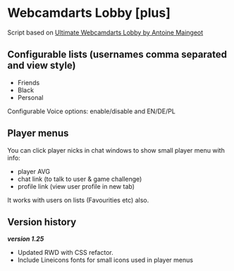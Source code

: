 Webcamdarts Lobby [plus]
====================

Script based on [Ultimate Webcamdarts Lobby by Antoine Maingeot](https://greasyfork.org/pl/scripts/401652-ultimate-webcamdarts-lobby)

Configurable lists (usernames comma separated and view style)
---------------------
* Friends
* Black
* Personal

Configurable Voice options: enable/disable and EN/DE/PL 

Player menus
---------------------
You can click player nicks in chat windows to show small player menu with info:
- player AVG
- chat link (to talk to user & game challenge)
- profile link (view user profile in new tab)

It works with users on lists (Favourities etc) also.

Version history
---------------------

***version 1.25***
* Updated RWD with CSS refactor.
* Include Lineicons fonts for small icons used in player menus
